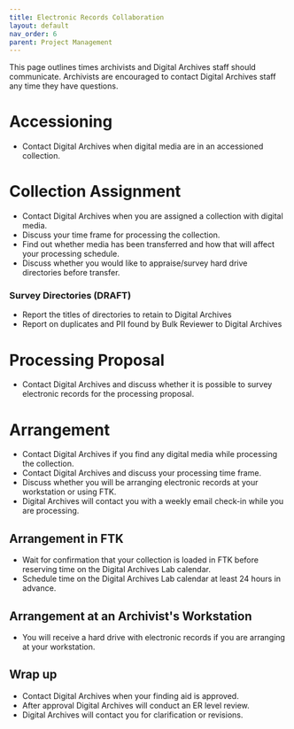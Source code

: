 ```yaml
---
title: Electronic Records Collaboration
layout: default
nav_order: 6
parent: Project Management
---
```

This page outlines times archivists and Digital Archives staff should communicate. Archivists are encouraged to contact Digital Archives staff any time they have questions.  

# Accessioning  
* Contact Digital Archives when digital media are in an accessioned collection. 

# Collection Assignment
* Contact Digital Archives when you are assigned a collection with digital media.  
* Discuss your time frame for processing the collection.  
* Find out whether media has been transferred and how that will affect your processing schedule.  
* Discuss whether you would like to appraise/survey hard drive directories before transfer.  

### Survey Directories (DRAFT)
* Report the titles of directories to retain to Digital Archives
* Report on duplicates and PII found by Bulk Reviewer to Digital Archives

# Processing Proposal
* Contact Digital Archives and discuss whether it is possible to survey electronic records for the processing proposal.  

# Arrangement
* Contact Digital Archives if you find any digital media while processing the collection.  
* Contact Digital Archives and discuss your processing time frame. 
* Discuss whether you will be arranging electronic records at your workstation or using FTK.  
* Digital Archives will contact you with a weekly email check-in while you are processing.  

## Arrangement in FTK
* Wait for confirmation that your collection is loaded in FTK before reserving time on the Digital Archives Lab calendar.  
* Schedule time on the Digital Archives Lab calendar at least 24 hours in advance.  

## Arrangement at an Archivist's Workstation
* You will receive a hard drive with electronic records if you are arranging at your workstation.   

## Wrap up
* Contact Digital Archives when your finding aid is approved.  
* After approval Digital Archives will conduct an ER level review.  
* Digital Archives will contact you for clarification or revisions.                                                   









